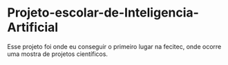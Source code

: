 # Projeto-escolar-de-Inteligencia-Artificial
Esse projeto foi onde eu conseguir o primeiro lugar na fecitec, onde ocorre uma mostra de projetos científicos. 

